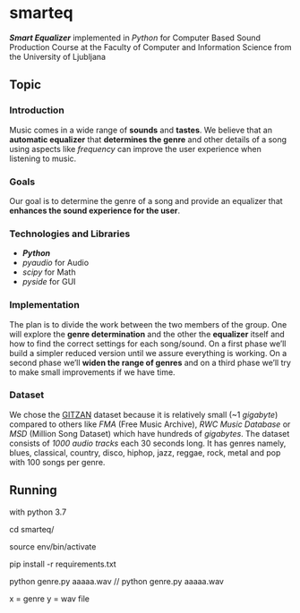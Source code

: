 # smarteq
**_Smart Equalizer_** implemented in _Python_ for Computer Based Sound Production Course at the Faculty of Computer and Information Science from the University of Ljubljana


## Topic

### Introduction 
Music comes in a wide range of **sounds** and **tastes**. We believe that an **automatic equalizer** that **determines the genre** and other details of a song using aspects like _frequency_ can improve the user experience when listening to music.

### Goals 
Our  goal  is  to  determine  the  genre  of  a  song  and  provide an equalizer that **enhances the sound experience for the user**.

### Technologies and Libraries
- **_Python_**
- _pyaudio_ for Audio
- _scipy_ for Math 
- _pyside_ for GUI

### Implementation
The  plan  is  to  divide  the  work  between  the  two  members of the group. One will explore the **genre determination** and the other the **equalizer**  itself  and  how  to  find  the  correct  settings  for  each song/sound. On a first phase we’ll build a simpler reduced version until we assure everything is working. On a second phase we’ll **widen the range of genres** and on a third phase we’ll try to make small improvements if we have time.

### Dataset

We chose the [GITZAN](http://opihi.cs.uvic.ca/sound/genres.tar.gz) dataset because it is relatively small (~1 _gigabyte_) compared to others like *FMA* (Free Music Archive), *RWC Music Database* or *MSD* (Million Song Dataset) which have hundreds of _gigabytes_. The dataset consists of *1000 audio tracks* each 30 seconds long. It has genres namely, blues, classical, country, disco, hiphop, jazz, reggae, rock, metal and pop with 100 songs per genre.



## Running

with python 3.7

cd smarteq/

source env/bin/activate

pip install -r requirements.txt

python genre.py aaaaa.wav   // python genre.py aaaaa.wav


x = genre
y = wav file
